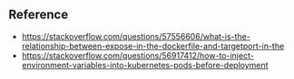 ## Reference
- <https://stackoverflow.com/questions/57556606/what-is-the-relationship-between-expose-in-the-dockerfile-and-targetport-in-the>
- <https://stackoverflow.com/questions/56917412/how-to-inject-environment-variables-into-kubernetes-pods-before-deployment>